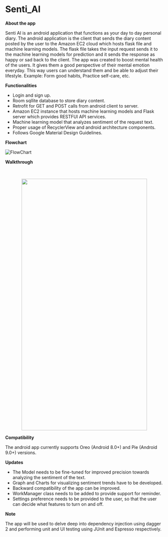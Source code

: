 # Senti_AI
**About the app**

Senti AI is an android application that functions as your day to day personal diary. The android application is the client that sends the diary content posted by the user to the Amazon EC2 cloud which hosts flask file and machine learning models. The flask file takes the input request sends it to the machine learning models for prediction and it sends the response as happy or sad back to the client. The app was created to boost mental health of the users. It gives them a good perspective of their mental emotion everyday. This way users can understand them and be able to adjust their lifestyle. Example: Form good habits, Practice self-care, etc.

**Functionalities**
* Login and sign up.
* Room sqllite database to store diary content.
* Retrofit for GET and POST calls from android client to server.
* Amazon EC2 instance that hosts machine learning models and Flask server which provides RESTFUl API services.
* Machine learning model that analyzes sentiment of the request text.
* Proper usage of RecyclerView and android architecture components.
* Follows Google Material Design Guidelines.

**Flowchart**

![FlowChart](https://github.com/tamizh3110/Senti_AI/blob/master/flowchartaws.png)

<p><b>Walkthrough</b></p>
<br/>
<p align="center">
<img src="https://github.com/tamizh3110/Senti_AI/blob/master/Walkthrough.gif" width="400" height="800">
</p>

**Compatibility**

The android app currently supports Oreo (Android 8.0+) and Pie (Android 9.0+) versions.

**Updates**

* The Model needs to be fine-tuned for improved precision towards analyzing the sentiment of the text.
* Graph and Charts for visualizing sentiment trends have to be developed.
* Backward compatibility of the app can be improved.
* WorkManager class needs to be added to provide support for reminder.
* Settings preference needs to be provided to the user, so that the user can decide what features to turn on and off.

**Note**

The app will be used to delve deep into dependency injection using dagger 2 and performing unit and UI testing using JUnit and Espresso respectively.

